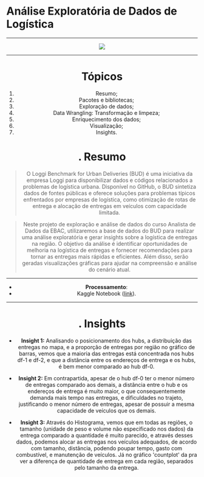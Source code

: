 # **Análise Exploratória de Dados de Logística**

---

<center>
<img src="https://logodownload.org/wp-content/uploads/2019/07/loggi-logo-1.png">
    
---
  
  # **Tópicos**

<ol type="1">
  <li>Resumo;</li>
  <li>Pacotes e bibliotecas;</li>
  <li>Exploração de dados;</li>
  <li>Data Wrangling: Transformação e limpeza;</li>
  <li>Enriquecimento dos dados;</li>
  <li>Visualização;</li>
  <li>Insights.</li>
</ol>

  
  #  \. **Resumo**

> O Loggi Benchmark for Urban Deliveries (BUD) é uma iniciativa da empresa Loggi para disponibilizar dados e códigos relacionados a problemas de logística urbana. Disponível no GitHub, o BUD sintetiza dados de fontes públicas e oferece soluções para problemas típicos enfrentados por empresas de logística, como otimização de rotas de entrega e alocação de entregas em veículos com capacidade limitada.

>Neste projeto de exploração e análise de dados do curso Analista de Dados da EBAC, utilizaremos a base de dados do BUD para realizar uma análise exploratória e gerar insights sobre a logística de entregas na região. O objetivo da análise é identificar oportunidades de melhoria na logística de entregas e fornecer recomendações para tornar as entregas mais rápidas e eficientes. Além disso, serão geradas visualizações gráficas para ajudar na compreensão e análise do cenário atual.
  
---
  
 - **Processamento**:
  - Kaggle Notebook ([link](https://www.kaggle.com/code/jaquessonoliveira/projeto-an-lise-explorat-ria-de-dados-loggi)).
  
---
  
#  \. **Insights**
  
  - **Insight 1:** Analisando o posicionamento dos hubs, a distribuição das entregas no mapa, e a proporção de entregas por região no gráfico de barras, vemos que a maioria das entregas está concentrada nos hubs df-1 e df-2, e que a distância entre os endereços de entrega e os hubs, é bem menor comparado ao hub df-0. 

- **Insight 2:** Em contrapartida, apesar de o hub df-0 ter o menor número de entregas comparado aos demais, a distância entre o hub e os endereços de entrega é muito maior, o que consequentemente demanda mais tempo nas entregas, e dificuldades no trajeto, justificando o menor número de entregas, apesar de possuir a mesma capacidade de veículos que os demais. 

- **Insight 3:** Através do Histograma, vemos que em todas as regiões, o tamanho (unidade de peso e volume não especificado nos dados) da entrega comparado a quantidade é muito parecido, e através desses dados, podemos alocar as entregas nos veículos adequados, de acordo com tamanho, distância, podendo poupar tempo, gasto com combustível, e manutenção de veículos. Já no gráfico 'countplot' da pra ver a diferença de quantidade de entrega em cada região, separados pelo tamanho da entrega.
